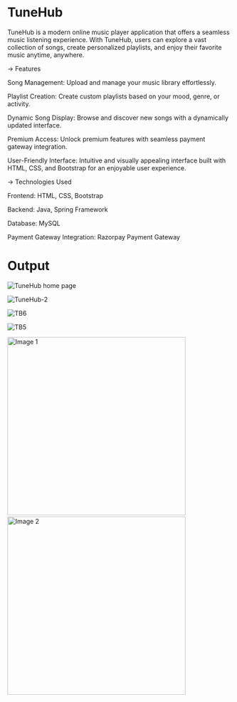 # TuneHub
TuneHub is a modern online music player application that offers a seamless music listening experience. With TuneHub, users can explore a vast collection of songs, create personalized playlists, and enjoy their favorite music anytime, anywhere.

-> Features

Song Management: Upload and manage your music library effortlessly.

Playlist Creation: Create custom playlists based on your mood, genre, or activity.

Dynamic Song Display: Browse and discover new songs with a dynamically updated interface.

Premium Access: Unlock premium features with seamless payment gateway integration.

User-Friendly Interface: Intuitive and visually appealing interface built with HTML, CSS, and Bootstrap for an enjoyable user experience.

-> Technologies Used

Frontend: HTML, CSS, Bootstrap

Backend: Java, Spring Framework

Database: MySQL

Payment Gateway Integration: Razorpay Payment Gateway

# Output
![TuneHub home page](https://github.com/Manish50518/TuneHub-Java-Application-main/assets/105223888/2249d3c4-fdb6-4b47-bde6-72b4cf4c99a6)

![TuneHub-2](https://github.com/Manish50518/TuneHub-Java-Application-main/assets/105223888/4a293a75-b2b0-4200-b68e-aac158e90216)

![TB6](https://github.com/Manish50518/TuneHub-Java-Application-main/assets/105223888/5916b6af-7d92-451b-aac2-fde0321976a4)

![TB5](https://github.com/Manish50518/TuneHub-Java-Application-main/assets/105223888/95647434-adb0-4d75-876d-04c72d3834e8)

<p float="left">
  <img src="https://github.com/Manish50518/TuneHub-Java-Application-main/assets/105223888/ca164274-738b-472f-b904-c265a2a39ceb" alt="Image 1" width="400" />
  &nbsp;&nbsp;&nbsp;&nbsp;&nbsp;&nbsp;&nbsp;&nbsp;&nbsp;&nbsp;&nbsp;&nbsp;&nbsp;
  <img src="https://github.comManish50518/TuneHub-Java-Application-main/assets/105223888/5dd1d93b-e150-455d-b767-bb4b9269c798" alt="Image 2" width="400" /> 
</p>


